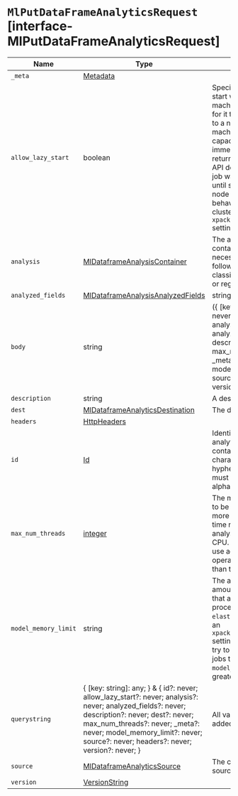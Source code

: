 # `MlPutDataFrameAnalyticsRequest` [interface-MlPutDataFrameAnalyticsRequest]

| Name | Type | Description |
| - | - | - |
| `_meta` | [Metadata](./Metadata.md) | &nbsp; |
| `allow_lazy_start` | boolean | Specifies whether this job can start when there is insufficient machine learning node capacity for it to be immediately assigned to a node. If set to `false` and a machine learning node with capacity to run the job cannot be immediately found, the API returns an error. If set to `true`, the API does not return an error; the job waits in the `starting` state until sufficient machine learning node capacity is available. This behavior is also affected by the cluster-wide `xpack.ml.max_lazy_ml_nodes` setting. |
| `analysis` | [MlDataframeAnalysisContainer](./MlDataframeAnalysisContainer.md) | The analysis configuration, which contains the information necessary to perform one of the following types of analysis: classification, outlier detection, or regression. |
| `analyzed_fields` | [MlDataframeAnalysisAnalyzedFields](./MlDataframeAnalysisAnalyzedFields.md) | string[] | Specifies `includes` and/or `excludes` patterns to select which fields will be included in the analysis. The patterns specified in `excludes` are applied last, therefore `excludes` takes precedence. In other words, if the same field is specified in both `includes` and `excludes`, then the field will not be included in the analysis. If `analyzed_fields` is not set, only the relevant fields will be included. For example, all the numeric fields for outlier detection. The supported fields vary for each type of analysis. Outlier detection requires numeric or `boolean` data to analyze. The algorithms don’t support missing values therefore fields that have data types other than numeric or boolean are ignored. Documents where included fields contain missing values, null values, or an array are also ignored. Therefore the `dest` index may contain documents that don’t have an outlier score. Regression supports fields that are numeric, `boolean`, `text`, `keyword`, and `ip` data types. It is also tolerant of missing values. Fields that are supported are included in the analysis, other fields are ignored. Documents where included fields contain an array with two or more values are also ignored. Documents in the `dest` index that don’t contain a results field are not included in the regression analysis. Classification supports fields that are numeric, `boolean`, `text`, `keyword`, and `ip` data types. It is also tolerant of missing values. Fields that are supported are included in the analysis, other fields are ignored. Documents where included fields contain an array with two or more values are also ignored. Documents in the `dest` index that don’t contain a results field are not included in the classification analysis. Classification analysis can be improved by mapping ordinal variable values to a single number. For example, in case of age ranges, you can model the values as `0-14 = 0`, `15-24 = 1`, `25-34 = 2`, and so on. |
| `body` | string | ({ [key: string]: any; } & { id?: never; allow_lazy_start?: never; analysis?: never; analyzed_fields?: never; description?: never; dest?: never; max_num_threads?: never; _meta?: never; model_memory_limit?: never; source?: never; headers?: never; version?: never; }) | All values in `body` will be added to the request body. |
| `description` | string | A description of the job. |
| `dest` | [MlDataframeAnalyticsDestination](./MlDataframeAnalyticsDestination.md) | The destination configuration. |
| `headers` | [HttpHeaders](./HttpHeaders.md) | &nbsp; |
| `id` | [Id](./Id.md) | Identifier for the data frame analytics job. This identifier can contain lowercase alphanumeric characters (a-z and 0-9), hyphens, and underscores. It must start and end with alphanumeric characters. |
| `max_num_threads` | [integer](./integer.md) | The maximum number of threads to be used by the analysis. Using more threads may decrease the time necessary to complete the analysis at the cost of using more CPU. Note that the process may use additional threads for operational functionality other than the analysis itself. |
| `model_memory_limit` | string | The approximate maximum amount of memory resources that are permitted for analytical processing. If your `elasticsearch.yml` file contains an `xpack.ml.max_model_memory_limit` setting, an error occurs when you try to create data frame analytics jobs that have `model_memory_limit` values greater than that setting. |
| `querystring` | { [key: string]: any; } & { id?: never; allow_lazy_start?: never; analysis?: never; analyzed_fields?: never; description?: never; dest?: never; max_num_threads?: never; _meta?: never; model_memory_limit?: never; source?: never; headers?: never; version?: never; } | All values in `querystring` will be added to the request querystring. |
| `source` | [MlDataframeAnalyticsSource](./MlDataframeAnalyticsSource.md) | The configuration of how to source the analysis data. |
| `version` | [VersionString](./VersionString.md) | &nbsp; |
